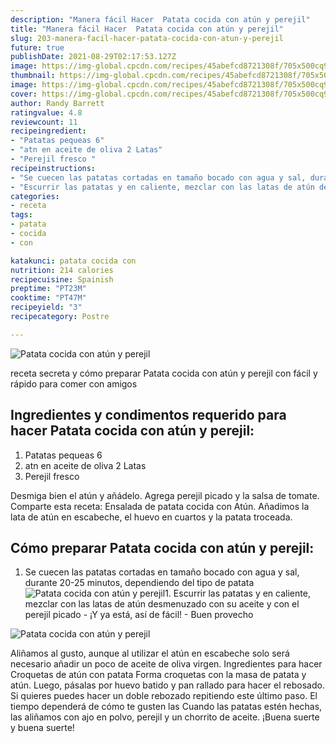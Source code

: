 ```yaml
---
description: "Manera fácil Hacer  Patata cocida con atún y perejil"
title: "Manera fácil Hacer  Patata cocida con atún y perejil"
slug: 203-manera-facil-hacer-patata-cocida-con-atun-y-perejil
future: true
publishDate: 2021-08-29T02:17:53.127Z
image: https://img-global.cpcdn.com/recipes/45abefcd8721308f/705x500cq90/patata-cocida-con-atun-y-perejil-foto-principal.jpg
thumbnail: https://img-global.cpcdn.com/recipes/45abefcd8721308f/705x500cq90/patata-cocida-con-atun-y-perejil-foto-principal.jpg
image: https://img-global.cpcdn.com/recipes/45abefcd8721308f/705x500cq90/patata-cocida-con-atun-y-perejil-foto-principal.jpg
cover: https://img-global.cpcdn.com/recipes/45abefcd8721308f/705x500cq90/patata-cocida-con-atun-y-perejil-foto-principal.jpg
author: Randy Barrett
ratingvalue: 4.8
reviewcount: 11
recipeingredient:
- "Patatas pequeas 6"
- "atn en aceite de oliva 2 Latas"
- "Perejil fresco "
recipeinstructions:
- "Se cuecen las patatas cortadas en tamaño bocado con agua y sal, durante 20-25 minutos, dependiendo del tipo de patata"
- "Escurrir las patatas y en caliente, mezclar con las latas de atún desmenuzado con su aceite y con el perejil picado ¡Y ya está, así de fácil! Buen provecho"
categories:
- receta
tags:
- patata
- cocida
- con

katakunci: patata cocida con 
nutrition: 214 calories
recipecuisine: Spainish
preptime: "PT23M"
cooktime: "PT47M"
recipeyield: "3"
recipecategory: Postre

---
```



![Patata cocida con atún y perejil](https://img-global.cpcdn.com/recipes/45abefcd8721308f/705x500cq90/patata-cocida-con-atun-y-perejil-foto-principal.jpg)

receta secreta y cómo preparar Patata cocida con atún y perejil con fácil y rápido para comer con amigos

<!--inarticleads1-->

## Ingredientes y condimentos requerido para hacer Patata cocida con atún y perejil:

1. Patatas pequeas 6
1. atn en aceite de oliva 2 Latas
1. Perejil fresco 

Desmiga bien el atún y añádelo. Agrega perejil picado y la salsa de tomate. Comparte esta receta: Ensalada de patata cocida con Atún. Añadimos la lata de atún en escabeche, el huevo en cuartos y la patata troceada. 

<!--inarticleads2-->

## Cómo preparar Patata cocida con atún y perejil:

1. Se cuecen las patatas cortadas en tamaño bocado con agua y sal, durante 20-25 minutos, dependiendo del tipo de patata
<img src="https://img-global.cpcdn.com/steps/94727e1c9cbdb1cf/160x128cq70/foto-del-paso-1-de-la-receta-patata-cocida-con-atun-y-perejil.jpg" alt="Patata cocida con atún y perejil">1. Escurrir las patatas y en caliente, mezclar con las latas de atún desmenuzado con su aceite y con el perejil picado - ¡Y ya está, así de fácil! - Buen provecho
<img src="https://img-global.cpcdn.com/steps/fe64b38934cf7b96/160x128cq70/foto-del-paso-2-de-la-receta-patata-cocida-con-atun-y-perejil.jpg" alt="Patata cocida con atún y perejil">

Aliñamos al gusto, aunque al utilizar el atún en escabeche solo será necesario añadir un poco de aceite de oliva virgen. Ingredientes para hacer Croquetas de atún con patata Forma croquetas con la masa de patata y atún. Luego, pásalas por huevo batido y pan rallado para hacer el rebosado. Si quieres puedes hacer un doble rebozado repitiendo este último paso. El tiempo dependerá de cómo te gusten las Cuando las patatas estén hechas, las aliñamos con ajo en polvo, perejil y un chorrito de aceite. 
¡Buena suerte y buena suerte!

